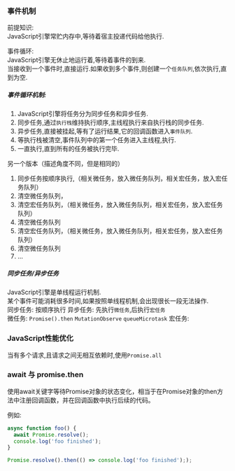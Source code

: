 ### 事件机制
前提知识:  
JavaScript引擎常贮内存中,等待着宿主投递代码给他执行.

事件循环:  
JavaScript引擎无休止地运行着,等待着事件的到来.  
当接收到一个事件时,直接运行.如果收到多个事件,则创建一个`任务队列`,依次执行,直到为空.

##### 事件循环机制:  
1. JavaScript引擎将任务分为同步任务和异步任务.  
2. 同步任务,通过`执行栈`维持执行顺序,主线程执行来自执行栈的同步任务.  
3. 异步任务,直接被挂起,等有了运行结果,它的回调函数进入`事件队列`.  
4. 等执行栈被清空,事件队列中的第一个任务进入主线程,执行.  
5. 一直执行,直到所有的任务被执行完毕. 

另一个版本（描述角度不同，但是相同的）
1. 同步任务按顺序执行,（相关微任务，放入微任务队列，相关宏任务，放入宏任务队列）
2. 清空微任务队列，
3. 清空宏任务队列，（相关微任务，放入微任务队列，相关宏任务，放入宏任务队列）
4. 清空微任务队列
5. 清空宏任务队列，（相关微任务，放入微任务队列，相关宏任务，放入宏任务队列）
6. 清空微任务队列
7. ...


##### 同步任务/异步任务
JavaScript引擎是单线程运行机制.  
某个事件可能消耗很多时间,如果按照单线程机制,会出现很长一段无法操作.  
同步任务: 按顺序执行
异步任务: 先执行`微任务`,后执行`宏任务`  
微任务:  `Promise().then` `MutationObserve` `queueMicrotask` 
宏任务:  
### JavaScript性能优化
当有多个请求,且请求之间无相互依赖时,使用`Promise.all`  

### await 与 promise.then
使用await关键字等待Promise对象的状态变化，相当于在Promise对象的then方法中注册回调函数，并在回调函数中执行后续的代码。

例如:
```JavaScript
async function foo() {
  await Promise.resolve();
  console.log('foo finished');
}

Promise.resolve().then(() => console.log('foo finished'););
```